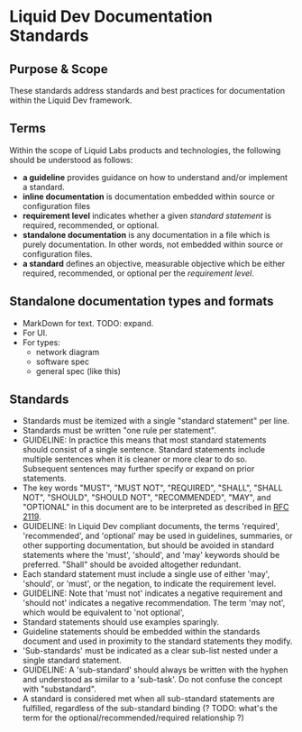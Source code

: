 # Liquid Dev Documentation Standards

## Purpose & Scope

These standards address standards and best practices for documentation within the Liquid Dev framework.

## Terms

Within the scope of Liquid Labs products and technologies, the following should
be understood as follows:

* **a guideline** provides guidance on how to understand and/or implement a standard.
* **inline documentation** is documentation embedded within source or configuration files
* **requirement level** indicates whether a given *standard statement* is required, recommended, or optional.
* **standalone documentation** is any documentation in a file which is purely documentation. In other words, not embedded within source or configuration files.
* **a standard** defines an objective, measurable objective which be either required, recommended, or optional per the *requirement level*.

## Standalone documentation types and formats

* MarkDown for text. TODO: expand.
* For UI.
* For types:
  * network diagram
  * software spec
  * general spec (like this)

## Standards

* Standards must be itemized with a single "standard statement" per line.
* Standards must be written "one rule per statement".
* GUIDELINE: In practice this means that most standard statements should consist of a single sentence. Standard statements include multiple sentences when it is cleaner or more clear to do so. Subsequent sentences may further specify or expand on prior statements.
* The key words "MUST", "MUST NOT", "REQUIRED", "SHALL", "SHALL NOT", "SHOULD", "SHOULD NOT", "RECOMMENDED",  "MAY", and "OPTIONAL" in this document are to be interpreted as described in [RFC 2119](https://www.ietf.org/rfc/rfc2119.txt).
* GUIDELINE: In Liquid Dev compliant documents, the terms 'required', 'recommended', and 'optional' may be used in guidelines, summaries, or other supporting documentation, but should be avoided in standard statements where the 'must', 'should', and 'may' keywords should be preferred. "Shall" should be avoided altogether redundant.
* Each standard statement must include a single use of either 'may', 'should', or 'must', or the negation, to indicate the requirement level.
* GUIDELINE: Note that 'must not' indicates a negative requirement and 'should not' indicates a negative recommendation. The term 'may not', which would be equivalent to 'not optional',
* Standard statements should use examples sparingly.
* Guideline statements should be embedded within the standards document and used in proximity to the standard statements they modify.
* 'Sub-standards' must be indicated as a clear sub-list nested under a single standard statement.
* GUIDELINE: A 'sub-standard' should always be written with the hyphen and understood as similar to a 'sub-task'. Do not confuse the concept with "substandard".
* A standard is considered met when all sub-standard statements are fulfilled, regardless of the sub-standard binding (? TODO: what's the term for the optional/recommended/required relationship ?)
